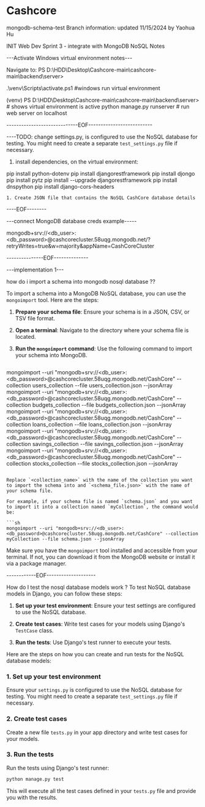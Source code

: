 # Cashcore
mongodb-schema-test Branch information: updated 11/15/2024 by Yaohua Hu

INIT Web Dev Sprint 3 - integrate with MongoDB NoSQL Notes

---Activate Windows virtual environment notes---

Navigate to: PS D:\HDD\Desktop\Cashcore-main\cashcore-main\backend\server>

.\venv\Scripts\activate.ps1 #windows run virtual environment

(venv) PS D:\HDD\Desktop\Cashcore-main\cashcore-main\backend\server> # shows virtual environment is active
python manage.py runserver # run web server on localhost

-----------------------------EOF--------------------------

----TODO:
change settings.py, is configured to use the NoSQL database for testing. You might need to create a separate `test_settings.py` file if necessary.
1. install dependencies, on the virtual environment: 

pip install python-dotenv
pip install djangorestframework
pip install djongo
pip install pytz
pip install --upgrade djangorestframework
pip install dnspython
pip install django-cors-headers


	1. Create JSON file that contains the NoSQL CashCore database details
----EOF--------

---connect MongoDB database creds example-----

mongodb+srv://<db_user>:<db_password>@cashcorecluster.58uqg.mongodb.net/?retryWrites=true&w=majority&appName=CashCoreCluster

---------------EOF--------------

---implementation 1---

how do i import a schema into mongodb nosql database ??

To import a schema into a MongoDB NoSQL database, you can use the `mongoimport` tool. Here are the steps:

1. **Prepare your schema file**: Ensure your schema is in a JSON, CSV, or TSV file format.

2. **Open a terminal**: Navigate to the directory where your schema file is located.

3. **Run the `mongoimport` command**: Use the following command to import your schema into MongoDB.

   ```sh
 mongoimport --uri "mongodb+srv://<db_user>:<db_password>@cashcorecluster.58uqg.mongodb.net/CashCore" --collection users_collection --file users_collection.json --jsonArray
 mongoimport --uri "mongodb+srv://<db_user>:<db_password>@cashcorecluster.58uqg.mongodb.net/CashCore" --collection budgets_collection --file budgets_collection.json --jsonArray
 mongoimport --uri "mongodb+srv://<db_user>:<db_password>@cashcorecluster.58uqg.mongodb.net/CashCore" --collection loans_collection --file loans_collection.json --jsonArray
 mongoimport --uri "mongodb+srv://<db_user>:<db_password>@cashcorecluster.58uqg.mongodb.net/CashCore" --collection savings_collection --file savings_collection.json --jsonArray
 mongoimport --uri "mongodb+srv://<db_user>:<db_password>@cashcorecluster.58uqg.mongodb.net/CashCore" --collection stocks_collection --file stocks_collection.json --jsonArray
   ```

   Replace `<collection_name>` with the name of the collection you want to import the schema into and `<schema_file.json>` with the name of your schema file.

For example, if your schema file is named `schema.json` and you want to import it into a collection named `myCollection`, the command would be:

```sh
mongoimport --uri "mongodb+srv://<db_user>:<db_password>@cashcorecluster.58uqg.mongodb.net/CashCore" --collection myCollection --file schema.json --jsonArray
```

Make sure you have the `mongoimport` tool installed and accessible from your terminal. If not, you can download it from the MongoDB website or install it via a package manager.

------------EOF--------------------


How do I test the nosql database models work ?
 To test NoSQL database models in Django, you can follow these steps:

1. **Set up your test environment**: Ensure your test settings are configured to use the NoSQL database.

2. **Create test cases**: Write test cases for your models using Django's `TestCase` class.

3. **Run the tests**: Use Django's test runner to execute your tests.

Here are the steps on how you can create and run tests for the NoSQL database models:

### 1. Set up your test environment

Ensure your `settings.py` is configured to use the NoSQL database for testing. You might need to create a separate `test_settings.py` file if necessary.

### 2. Create test cases

Create a new file `tests.py` in your app directory and write test cases for your models.


### 3. Run the tests

Run the tests using Django's test runner:

```sh
python manage.py test
```

This will execute all the test cases defined in your `tests.py` file and provide you with the results.
